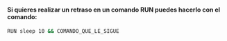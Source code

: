 #### Si quieres realizar un retraso en un comando RUN puedes hacerlo con el comando:
```bash
RUN sleep 10 && COMANDO_QUE_LE_SIGUE
```